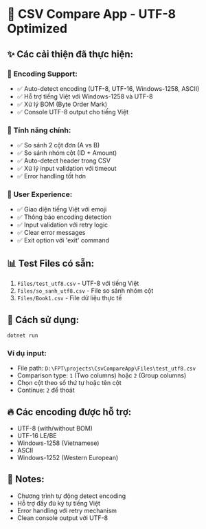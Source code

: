 # 🎉 CSV Compare App - UTF-8 Optimized

## ✨ Các cải thiện đã thực hiện:

### 🔧 **Encoding Support:**
- ✅ Auto-detect encoding (UTF-8, UTF-16, Windows-1258, ASCII)
- ✅ Hỗ trợ tiếng Việt với Windows-1258 và UTF-8
- ✅ Xử lý BOM (Byte Order Mark)
- ✅ Console UTF-8 output cho tiếng Việt

### 🚀 **Tính năng chính:**
- ✅ So sánh 2 cột đơn (A vs B)
- ✅ So sánh nhóm cột (ID + Amount)
- ✅ Auto-detect header trong CSV
- ✅ Xử lý input validation với timeout
- ✅ Error handling tốt hơn

### 🎯 **User Experience:**
- ✅ Giao diện tiếng Việt với emoji
- ✅ Thông báo encoding detection
- ✅ Input validation với retry logic
- ✅ Clear error messages
- ✅ Exit option với 'exit' command

## 📊 **Test Files có sẵn:**
1. `Files/test_utf8.csv` - UTF-8 với tiếng Việt
2. `Files/so_sanh_utf8.csv` - File so sánh nhóm cột
3. `Files/Book1.csv` - File dữ liệu thực tế

## 🚀 **Cách sử dụng:**
```bash
dotnet run
```

### Ví dụ input:
- File path: `D:\FPT\projects\CsvCompareApp\Files\test_utf8.csv`
- Comparison type: `1` (Two columns) hoặc `2` (Group columns)
- Chọn cột theo số thứ tự hoặc tên cột
- Continue: `2` để thoát

## 🔥 **Các encoding được hỗ trợ:**
- UTF-8 (with/without BOM)
- UTF-16 LE/BE
- Windows-1258 (Vietnamese)
- ASCII
- Windows-1252 (Western European)

## 📝 **Notes:**
- Chương trình tự động detect encoding
- Hỗ trợ đầy đủ ký tự tiếng Việt
- Error handling với retry mechanism
- Clean console output với UTF-8
